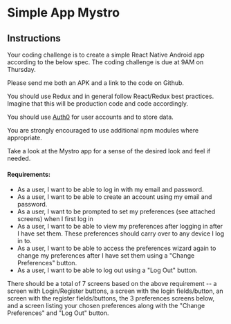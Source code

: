 # Simple App Mystro

## Instructions

Your coding challenge is to create a simple React Native Android app according to the below spec. The coding challenge is due at 9AM on Thursday.

Please send me both an APK and a link to the code on Github.

You should use Redux and in general follow React/Redux best practices.
Imagine that this will be production code and code accordingly.

You should use [Auth0](https://auth0.com/) for user accounts and to store data.

You are strongly encouraged to use additional npm modules where appropriate.

Take a look at the Mystro app for a sense of the desired look and feel if needed.

#### Requirements:

* As a user, I want to be able to log in with my email and password.
* As a user, I want to be able to create an account using my email and password.
* As a user, I want to be prompted to set my preferences (see attached screens) when I first log in
* As a user, I want to be able to view my preferences after logging in after I have set them. These preferences should carry over to any device I log in to.
* As a user, I want to be able to access the preferences wizard again to change my preferences after I have set them using a "Change Preferences" button.
* As a user, I want to be able to log out using a "Log Out" button.

There should be a total of 7 screens based on the above requirement --
a screen with Login/Register buttons, a screen with the login fields/button,
an screen with the register fields/buttons, the 3 preferences screens below,
and a screen listing your chosen preferences along with the "Change Preferences" and "Log Out" button.